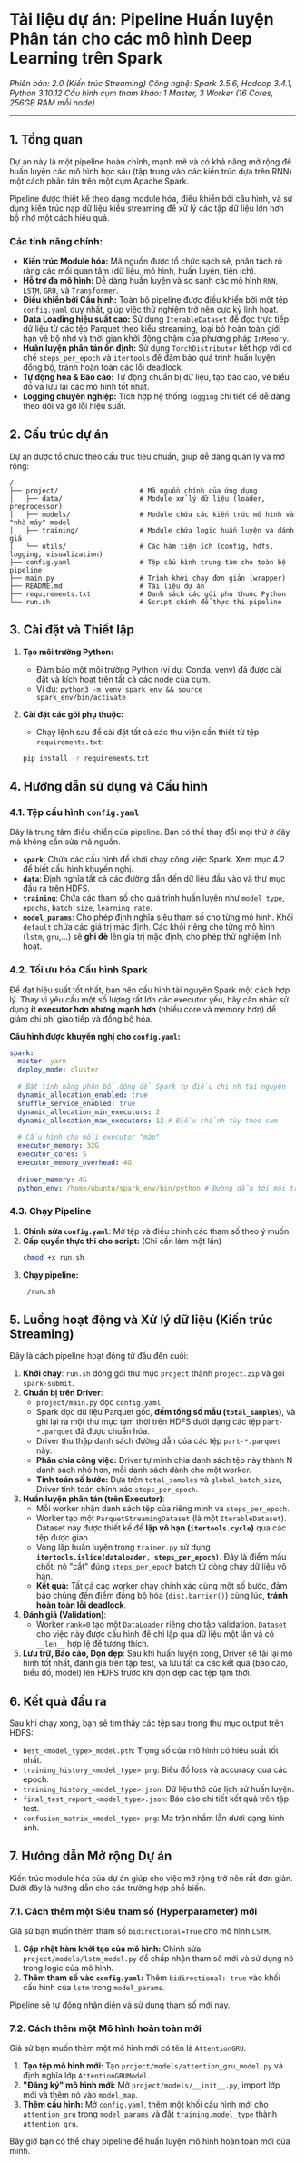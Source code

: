 # **Tài liệu dự án: Pipeline Huấn luyện Phân tán cho các mô hình Deep Learning trên Spark**

*Phiên bản: 2.0 (Kiến trúc Streaming)*
*Công nghệ: Spark 3.5.6, Hadoop 3.4.1, Python 3.10.12*
*Cấu hình cụm tham khảo: 1 Master, 3 Worker (16 Cores, 256GB RAM mỗi node)*

---

## **1. Tổng quan**

Dự án này là một pipeline hoàn chỉnh, mạnh mẽ và có khả năng mở rộng để huấn luyện các mô hình học sâu (tập trung vào các kiến trúc dựa trên RNN) một cách phân tán trên một cụm Apache Spark.

Pipeline được thiết kế theo dạng module hóa, điều khiển bởi cấu hình, và sử dụng kiến trúc nạp dữ liệu kiểu streaming để xử lý các tập dữ liệu lớn hơn bộ nhớ một cách hiệu quả.

### **Các tính năng chính:**

*   **Kiến trúc Module hóa:** Mã nguồn được tổ chức sạch sẽ, phân tách rõ ràng các mối quan tâm (dữ liệu, mô hình, huấn luyện, tiện ích).
*   **Hỗ trợ đa mô hình:** Dễ dàng huấn luyện và so sánh các mô hình `RNN`, `LSTM`, `GRU`, và `Transformer`.
*   **Điều khiển bởi Cấu hình:** Toàn bộ pipeline được điều khiển bởi một tệp `config.yaml` duy nhất, giúp việc thử nghiệm trở nên cực kỳ linh hoạt.
*   **Data Loading hiệu suất cao:** Sử dụng `IterableDataset` để đọc trực tiếp dữ liệu từ các tệp Parquet theo kiểu streaming, loại bỏ hoàn toàn giới hạn về bộ nhớ và thời gian khởi động chậm của phương pháp `InMemory`.
*   **Huấn luyện phân tán ổn định:** Sử dụng `TorchDistributor` kết hợp với cơ chế `steps_per_epoch` và `itertools` để đảm bảo quá trình huấn luyện đồng bộ, tránh hoàn toàn các lỗi deadlock.
*   **Tự động hóa & Báo cáo:** Tự động chuẩn bị dữ liệu, tạo báo cáo, vẽ biểu đồ và lưu lại các mô hình tốt nhất.
*   **Logging chuyên nghiệp:** Tích hợp hệ thống `logging` chi tiết để dễ dàng theo dõi và gỡ lỗi hiệu suất.

## **2. Cấu trúc dự án**

Dự án được tổ chức theo cấu trúc tiêu chuẩn, giúp dễ dàng quản lý và mở rộng:

```
/
├── project/                    # Mã nguồn chính của ứng dụng
│   ├── data/                   # Module xử lý dữ liệu (loader, preprocessor)
│   ├── models/                 # Module chứa các kiến trúc mô hình và "nhà máy" model
│   ├── training/               # Module chứa logic huấn luyện và đánh giá
│   └── utils/                  # Các hàm tiện ích (config, hdfs, logging, visualization)
├── config.yaml                 # Tệp cấu hình trung tâm cho toàn bộ pipeline
├── main.py                     # Trình khởi chạy đơn giản (wrapper)
├── README.md                   # Tài liệu dự án
├── requirements.txt            # Danh sách các gói phụ thuộc Python
└── run.sh                      # Script chính để thực thi pipeline
```

## **3. Cài đặt và Thiết lập**

1.  **Tạo môi trường Python:**
    *   Đảm bảo một môi trường Python (ví dụ: Conda, venv) đã được cài đặt và kích hoạt trên tất cả các node của cụm.
    *   Ví dụ: `python3 -m venv spark_env && source spark_env/bin/activate`

2.  **Cài đặt các gói phụ thuộc:**
    *   Chạy lệnh sau để cài đặt tất cả các thư viện cần thiết từ tệp `requirements.txt`:
    ```bash
    pip install -r requirements.txt
    ```

## **4. Hướng dẫn sử dụng và Cấu hình**

### **4.1. Tệp cấu hình `config.yaml`**

Đây là trung tâm điều khiển của pipeline. Bạn có thể thay đổi mọi thứ ở đây mà không cần sửa mã nguồn.

*   **`spark`**: Chứa các cấu hình để khởi chạy công việc Spark. Xem mục 4.2 để biết cấu hình khuyến nghị.
*   **`data`**: Định nghĩa tất cả các đường dẫn đến dữ liệu đầu vào và thư mục đầu ra trên HDFS.
*   **`training`**: Chứa các tham số cho quá trình huấn luyện như `model_type`, `epochs`, `batch_size`, `learning_rate`.
*   **`model_params`**: Cho phép định nghĩa siêu tham số cho từng mô hình. Khối `default` chứa các giá trị mặc định. Các khối riêng cho từng mô hình (`lstm`, `gru`,...) sẽ **ghi đè** lên giá trị mặc định, cho phép thử nghiệm linh hoạt.

### **4.2. Tối ưu hóa Cấu hình Spark**

Để đạt hiệu suất tốt nhất, bạn nên cấu hình tài nguyên Spark một cách hợp lý. Thay vì yêu cầu một số lượng rất lớn các executor yếu, hãy cân nhắc sử dụng **ít executor hơn nhưng mạnh hơn** (nhiều core và memory hơn) để giảm chi phí giao tiếp và đồng bộ hóa.

**Cấu hình được khuyến nghị cho `config.yaml`:**

```yaml
spark:
  master: yarn
  deploy_mode: cluster
  
  # Bật tính năng phân bổ động để Spark tự điều chỉnh tài nguyên
  dynamic_allocation_enabled: true
  shuffle_service_enabled: true
  dynamic_allocation_min_executors: 2
  dynamic_allocation_max_executors: 12 # Điều chỉnh tùy theo cụm
  
  # Cấu hình cho mỗi executor "mập"
  executor_memory: 32G
  executor_cores: 5
  executor_memory_overhead: 4G
  
  driver_memory: 4G
  python_env: /home/ubuntu/spark_env/bin/python # Đường dẫn tới môi trường Python của bạn
```

### **4.3. Chạy Pipeline**

1.  **Chỉnh sửa `config.yaml`**: Mở tệp và điều chỉnh các tham số theo ý muốn.
2.  **Cấp quyền thực thi cho script:** (Chỉ cần làm một lần)
    ```bash
    chmod +x run.sh
    ```
3.  **Chạy pipeline:**
    ```bash
    ./run.sh
    ```

## **5. Luồng hoạt động và Xử lý dữ liệu (Kiến trúc Streaming)**

Đây là cách pipeline hoạt động từ đầu đến cuối:

1.  **Khởi chạy**: `run.sh` đóng gói thư mục `project` thành `project.zip` và gọi `spark-submit`.
2.  **Chuẩn bị trên Driver**:
    *   `project/main.py` đọc `config.yaml`.
    *   Spark đọc dữ liệu Parquet gốc, **đếm tổng số mẫu (`total_samples`)**, và ghi lại ra một thư mục tạm thời trên HDFS dưới dạng các tệp `part-*.parquet` đã được chuẩn hóa.
    *   Driver thu thập danh sách đường dẫn của các tệp `part-*.parquet` này.
    *   **Phân chia công việc:** Driver tự mình chia danh sách tệp này thành N danh sách nhỏ hơn, mỗi danh sách dành cho một worker.
    *   **Tính toán số bước:** Dựa trên `total_samples` và `global_batch_size`, Driver tính toán chính xác `steps_per_epoch`.
3.  **Huấn luyện phân tán (trên Executor)**:
    *   Mỗi worker nhận danh sách tệp của riêng mình và `steps_per_epoch`.
    *   Worker tạo một `ParquetStreamingDataset` (là một `IterableDataset`). Dataset này được thiết kế để **lặp vô hạn (`itertools.cycle`)** qua các tệp được giao.
    *   Vòng lặp huấn luyện trong `trainer.py` sử dụng **`itertools.islice(dataloader, steps_per_epoch)`**. Đây là điểm mấu chốt: nó "cắt" đúng `steps_per_epoch` batch từ dòng chảy dữ liệu vô hạn.
    *   **Kết quả:** Tất cả các worker chạy chính xác cùng một số bước, đảm bảo chúng đến điểm đồng bộ hóa (`dist.barrier()`) cùng lúc, **tránh hoàn toàn lỗi deadlock**.
4.  **Đánh giá (Validation)**:
    *   Worker `rank=0` tạo một `DataLoader` riêng cho tập validation. `Dataset` cho việc này được cấu hình để chỉ lặp qua dữ liệu một lần và có `__len__` hợp lệ để tương thích.
5.  **Lưu trữ, Báo cáo, Dọn dẹp**: Sau khi huấn luyện xong, Driver sẽ tải lại mô hình tốt nhất, đánh giá trên tập test, và lưu tất cả các kết quả (báo cáo, biểu đồ, model) lên HDFS trước khi dọn dẹp các tệp tạm thời.

## **6. Kết quả đầu ra**

Sau khi chạy xong, bạn sẽ tìm thấy các tệp sau trong thư mục output trên HDFS:

*   `best_<model_type>_model.pth`: Trọng số của mô hình có hiệu suất tốt nhất.
*   `training_history_<model_type>.png`: Biểu đồ loss và accuracy qua các epoch.
*   `training_history_<model_type>.json`: Dữ liệu thô của lịch sử huấn luyện.
*   `final_test_report_<model_type>.json`: Báo cáo chi tiết kết quả trên tập test.
*   `confusion_matrix_<model_type>.png`: Ma trận nhầm lẫn dưới dạng hình ảnh.

## **7. Hướng dẫn Mở rộng Dự án**

Kiến trúc module hóa của dự án giúp cho việc mở rộng trở nên rất đơn giản. Dưới đây là hướng dẫn cho các trường hợp phổ biến.

### **7.1. Cách thêm một Siêu tham số (Hyperparameter) mới**

Giả sử bạn muốn thêm tham số `bidirectional=True` cho mô hình `LSTM`.

1.  **Cập nhật hàm khởi tạo của mô hình:** Chỉnh sửa `project/models/lstm_model.py` để chấp nhận tham số mới và sử dụng nó trong logic của mô hình.
2.  **Thêm tham số vào `config.yaml`:** Thêm `bidirectional: true` vào khối cấu hình của `lstm` trong `model_params`.

Pipeline sẽ tự động nhận diện và sử dụng tham số mới này.

### **7.2. Cách thêm một Mô hình hoàn toàn mới**

Giả sử bạn muốn thêm một mô hình mới có tên là `AttentionGRU`.

1.  **Tạo tệp mô hình mới:** Tạo `project/models/attention_gru_model.py` và định nghĩa lớp `AttentionGRUModel`.
2.  **"Đăng ký" mô hình mới:** Mở `project/models/__init__.py`, import lớp mới và thêm nó vào `model_map`.
3.  **Thêm cấu hình:** Mở `config.yaml`, thêm một khối cấu hình mới cho `attention_gru` trong `model_params` và đặt `training.model_type` thành `attention_gru`.

Bây giờ bạn có thể chạy pipeline để huấn luyện mô hình hoàn toàn mới của mình.
